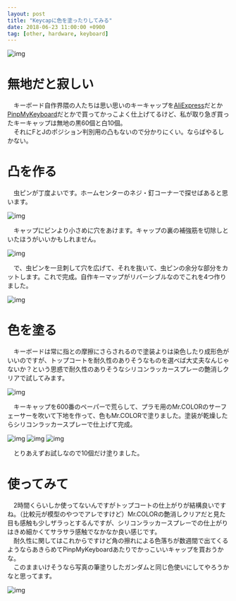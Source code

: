 ```yaml
---
layout: post
title: "Keycapに色を塗ったりしてみる"
date: 2018-06-23 11:00:00 +0900
tag: [other, hardware, keyboard]
---
```


![img](/assets/photos/20180623-P6230015.jpg)

# 無地だと寂しい

　キーボード自作界隈の人たちは思い思いのキーキャップを[AliExpress](https://ja.aliexpress.com/)だとか[PinpMyKeyboard](https://pimpmykeyboard.com/)だとかで買ってかっこよく仕上げてるけど、私が取り急ぎ買ったキーキャップは無地の黒60個と白10個。  
　それにFとJのポジション判別用の凸もないので分かりにくい。ならばやるしかない。  

# 凸を作る

　虫ピンが丁度よいです。ホームセンターのネジ・釘コーナーで探せばあると思います。  

![img](/assets/photos/20180615-P6150011.jpg)

　キャップにピンより小さめに穴をあけます。キャップの裏の補強筋を切除しといたほうがいいかもしれません。  

![img](/assets/photos/20180615-P6150012.jpg)

　で、虫ピンを一旦刺して穴を広げて、それを抜いて、虫ピンの余分な部分をカットします。これで完成。自作キーマップがリバーシブルなのでこれを4つ作りました。  

![img](/assets/photos/20180615-P6150013.jpg)

# 色を塗る

　キーボードは常に指との摩擦にさらされるので塗装よりは染色したり成形色がいいのですが、トップコートを耐久性のありそうなものを選べば大丈夫なんじゃないか？という思惑で耐久性のありそうなシリコンラッカースプレーの艶消しクリアで試してみます。  

![img](/assets/photos/20180623-P6230002.jpg)

　キーキャップを600番のペーパーで荒らして、プラモ用のMr.COLORのサーフェーサーを吹いて下地を作って、色もMr.COLORで塗りました。塗装が乾燥したらシリコンラッカースプレーで仕上げて完成。  

![img](/assets/photos/20180617-APC_0446.jpg)
![img](/assets/photos/20180617-APC_0448.jpg)
![img](/assets/photos/20180618-APC_0450.jpg)

　とりあえずお試しなので10個だけ塗りました。

# 使ってみて
　2時間くらいしか使ってないんですがトップコートの仕上がりが結構良いですね。（比較元が模型のやつでアレですけど）Mr.COLORの艶消しクリアだと見た目も感触も少しザラっとするんですが、シリコンラッカースプレーでの仕上がりはきめ細かくてサラサラ感触でなかなか良い感じです。  
　耐久性に関してはこれからですけど角の擦れによる色落ちが数週間で出てくるようならあきらめてPinpMyKeyboardあたりでかっこいいキャップを買おうかな。  
　このままいけそうなら写真の筆塗りしたガンダムと同じ色使いにしてやろうかなと思ってます。  

![img](/assets/photos/20180623-P6230003.jpg)
